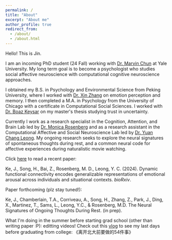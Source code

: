 ```yaml
---
permalink: /
title: "About"
excerpt: "About me"
author_profile: true
redirect_from: 
  - /about/
  - /about.html
---
```



Hello! This is Jin.

I am an incoming PhD student (24 Fall) working with [Dr. Marvin Chun](https://www.marvinchun.com/) at Yale University. My long term goal is to become a psychologist who studies social affective neuroscience with computational cognitive neuroscience approaches.

I obtained my B.S. in Psychology and Environmental Science from Peking University, where I worked with [Dr. Xin Zhang](https://www.psy.pku.edu.cn/szdw/qzjy/fjs/zx/index.htm) on emotion perception and memory. I then completed a M.A. in Psychology from the University of Chicago with a certificate in Computational Social Sciences. I worked with [Dr. Boaz Keysar](https://mdl.uchicago.edu/) on my master's thesis studying trust in uncertainty.

Currently I work as a research specialist in the Cognition, Attention, and Brain Lab led by [Dr. Monica Rosenberg](https://cablab.uchicago.edu/) and as a research assistant in the Computational Affective and Social Neuroscience Lab led by [Dr. Yuan Chang Leong](https://mcnlab.uchicago.edu/). My ongoing research seeks to explore the neural signatures of spontaneous thoughts during rest, and a common neural code for affective experiences during naturalistic movie watching.

Click [here](https://www.biorxiv.org/content/10.1101/2023.11.14.566767v1) to read a recent paper:

Ke, J., Song, H., Bai, Z., Rosenberg, M. D., Leong, Y. C. (2024). Dynamic functional connectivity encodes generalizable representations of emotional arousal across individuals and situational contexts. _bioRxiv_.

Paper forthcoming (plz stay tuned!):

Ke, J., Chamberlain, T.A., Corriveau, A., Song, H., Zhang, Z., Park, J., Ding, X., Martinez, T., Sams, L., Leong, Y.C., & Rosenberg, M.D. The Neural Signatures of Ongoing Thoughts During Rest. (in prep).

What I'm doing in the summer before starting grad school (other than writing paper :P): editting videos!
Check out this [vlog](https://b23.tv/hPn1f86) to see my last days before graduating from college: 《离开北大前要做的54件事》
